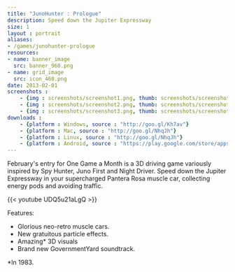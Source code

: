 ```yaml
---
title: "JunoHunter : Prologue"
description: Speed down the Jupiter Expressway
size: 1
layout : portrait
aliases:
- /games/junohunter-prologue
resources:
- name: banner_image 
  src: banner_960.png
- name: grid_image 
  src: icon_460.png
date: 2013-02-01 
screenshots :
    - {img : screenshots/screenshot1.png, thumb: screenshots/screenshot1_300.jpg,  title : ""}
    - {img : screenshots/screenshot2.png, thumb: screenshots/screenshot2_300.jpg,  title : ""}
    - {img : screenshots/screenshot3.png, thumb: screenshots/screenshot3_300.jpg,  title : ""}
downloads :
    - {platform : Windows, source : "http://goo.gl/Kh7av"} 
    - {platform : Mac, source : "http://goo.gl/NhqJh"} 
    - {platform : Linux, source : "http://goo.gl/NhqJh"} 
    - {platform : Android, source : "https://play.google.com/store/apps/details?id=uk.co.beercave.junohunter"} 
---
```


February's entry for One Game a Month is a 3D driving game variously inspired by Spy Hunter, Juno First and Night Driver. Speed down the Jupiter Expressway in your supercharged Pantera Rosa muscle car, collecting energy pods and avoiding traffic.

{{< youtube UDQ5u21aLgQ >}}

Features:

* Glorious neo-retro muscle cars.
* New gratuitous particle effects.
* Amazing* 3D visuals
* Brand new GovernmentYard soundtrack.

*In 1983.
